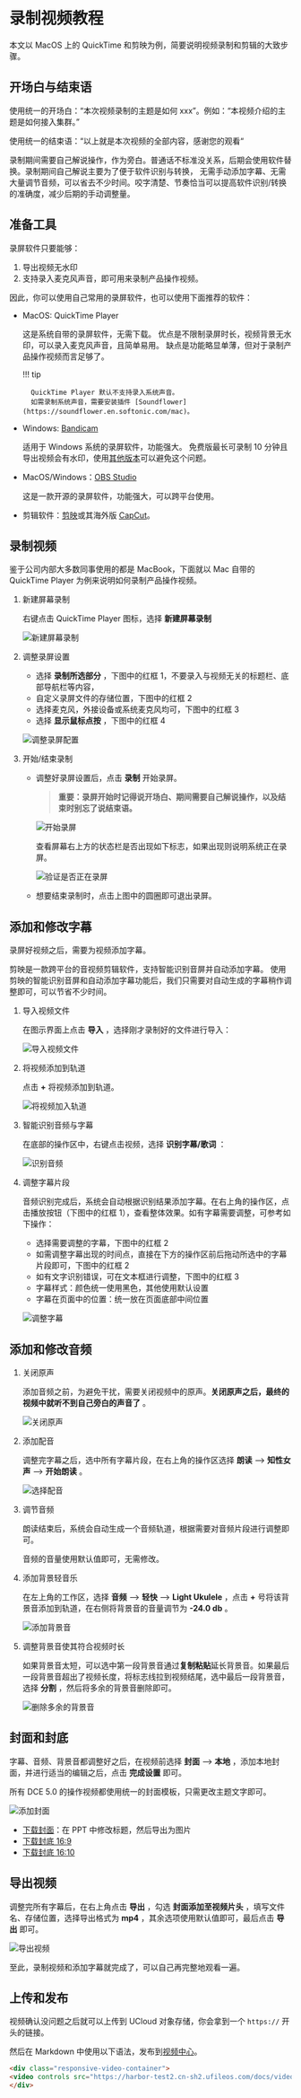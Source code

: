 # 录制视频教程

本文以 MacOS 上的 QuickTime 和剪映为例，简要说明视频录制和剪辑的大致步骤。

## 开场白与结束语

使用统一的开场白：“本次视频录制的主题是如何 xxx”。例如：“本视频介绍的主题是如何接入集群。”

使用统一的结束语：“以上就是本次视频的全部内容，感谢您的观看“

录制期间需要自己解说操作，作为旁白。普通话不标准没关系，后期会使用软件替换。录制期间自己解说主要为了便于软件识别与转换，
无需手动添加字幕、无需大量调节音频，可以省去不少时间。咬字清楚、节奏恰当可以提高软件识别/转换的准确度，减少后期的手动调整量。

## 准备工具

录屏软件只要能够：

1. 导出视频无水印
2. 支持录入麦克风声音，即可用来录制产品操作视频。

因此，你可以使用自己常用的录屏软件，也可以使用下面推荐的软件：

- MacOS: QuickTime Player
  
    这是系统自带的录屏软件，无需下载。
    优点是不限制录屏时长，视频背景无水印，可以录入麦克风声音，且简单易用。
    缺点是功能略显单薄，但对于录制产品操作视频而言足够了。

    !!! tip

        QuickTime Player 默认不支持录入系统声音。
        如需录制系统声音，需要安装插件 [Soundflower](https://soundflower.en.softonic.com/mac)。

- Windows: [Bandicam](https://www.bandicam.cn/)
  
    适用于 Windows 系统的录屏软件，功能强大。
    免费版最长可录制 10 分钟且导出视频会有水印，使用[其他版本](https://pan.baidu.com/s/1454QrpmxV2tyd4lM2sR_dQ)可以避免这个问题。

- MacOS/Windows：[OBS Studio](https://obsproject.com/)

    这是一款开源的录屏软件，功能强大，可以跨平台使用。

- 剪辑软件：[剪映](https://www.capcut.cn/)或其海外版 [CapCut](https://www.capcut.com/zh-tw/)。

## 录制视频

鉴于公司内部大多数同事使用的都是 MacBook，下面就以 Mac 自带的 QuickTime Player 为例来说明如何录制产品操作视频。

1. 新建屏幕录制
   
    右键点击 QuickTime Player 图标，选择 **新建屏幕录制**

    ![新建屏幕录制](images/create-1.png)

2. 调整录屏设置

    - 选择 **录制所选部分** ，下图中的红框 1，不要录入与视频无关的标题栏、底部导航栏等内容，
    - 自定义录屏文件的存储位置，下图中的红框 2
    - 选择麦克风，外接设备或系统麦克风均可，下图中的红框 3
    - 选择 **显示鼠标点按** ，下图中的红框 4

    ![调整录屏配置](images/create-2.png)

3. 开始/结束录制

    - 调整好录屏设置后，点击 **录制** 开始录屏。
  
        > **重要：录屏开始时记得说开场白、期间需要自己解说操作，以及结束时别忘了说结束语。**

        ![开始录屏](images/create-3a.png)
     
        查看屏幕右上方的状态栏是否出现如下标志，如果出现则说明系统正在录屏。
     
        ![验证是否正在录屏](images/create-3b.png)

    - 想要结束录制时，点击上图中的圆圈即可退出录屏。

## 添加和修改字幕

录屏好视频之后，需要为视频添加字幕。

剪映是一款跨平台的音视频剪辑软件，支持智能识别音屏并自动添加字幕。
使用剪映的智能识别音屏和自动添加字幕功能后，我们只需要对自动生成的字幕稍作调整即可，可以节省不少时间。

1. 导入视频文件

    在图示界面上点击 **导入** ，选择刚才录制好的文件进行导入：
    
    ![导入视频文件](images/lyric-1.png)

2. 将视频添加到轨道
    
    点击 **+** 将视频添加到轨道。
    
    ![将视频加入轨道](images/lyric-2.png)

3. 智能识别音频与字幕
   
    在底部的操作区中，右键点击视频，选择 **识别字幕/歌词** ：

    ![识别音频](images/lyric-3.png)

4. 调整字幕片段

    音频识别完成后，系统会自动根据识别结果添加字幕。在右上角的操作区，点击播放按钮（下图中的红框 1），查看整体效果。如有字幕需要调整，可参考如下操作：
    
    - 选择需要调整的字幕，下图中的红框 2
    - 如需调整字幕出现的时间点，直接在下方的操作区前后拖动所选中的字幕片段即可，下图中的红框 2
    - 如有文字识别错误，可在文本框进行调整，下图中的红框 3
    - 字幕样式：颜色统一使用黑色，其他使用默认设置
    - 字幕在页面中的位置：统一放在页面底部中间位置

    ![调整字幕](images/lyric-4.png)

## 添加和修改音频

1. 关闭原声
   
    添加音频之前，为避免干扰，需要关闭视频中的原声。**关闭原声之后，最终的视频中就听不到自己旁白的声音了** 。

    ![关闭原声](images/voice-mute.png)

2. 添加配音
   
    调整完字幕之后，选中所有字幕片段，在右上角的操作区选择 **朗读** --> **知性女声** --> **开始朗读** 。

    ![选择配音](images/voice-1.png)

3. 调节音频
   
    朗读结束后，系统会自动生成一个音频轨道，根据需要对音频片段进行调整即可。

    音频的音量使用默认值即可，无需修改。

4. 添加背景轻音乐
   
    在左上角的工作区，选择 **音频** --> **轻快** --> **Light Ukulele** ，点击 **+** 号将该背景音添加到轨道，在右侧将背景音的音量调节为 **-24.0 db** 。

    ![添加背景音](images/voice-accompany.png)

5. 调整背景音使其符合视频时长

    如果背景音太短，可以选中第一段背景音通过**复制粘贴**延长背景音。如果最后一段背景音超出了视频长度，将标志线拉到视频结尾，选中最后一段背景音，选择 **分割** ，然后将多余的背景音删除即可。

    ![删除多余的背景音](images/voice-delete.png)

## 封面和封底

字幕、音频、背景音都调整好之后，在视频前选择 **封面** --> **本地** ，添加本地封面，并进行适当的编辑之后，点击 **完成设置** 即可。

所有 DCE 5.0 的操作视频都使用统一的封面模板，只需更改主题文字即可。

![添加封面](images/video-cover.png)

- [下载封面](./images/video-cover-template.pptx)：在 PPT 中修改标题，然后导出为图片
- [下载封底 16:9](./images/end-cover16:9.png)
- [下载封底 16:10](./images/end-cover16:10.png)

## 导出视频

调整完所有字幕后，在右上角点击 **导出** ，勾选 **封面添加至视频片头** ，填写文件名、存储位置，选择导出格式为 **mp4** ，其余选项使用默认值即可，最后点击 **导出** 即可。

![导出视频](images/video-export.png)

至此，录制视频和添加字幕就完成了，可以自己再完整地观看一遍。

## 上传和发布

视频确认没问题之后就可以上传到 UCloud 对象存储，你会拿到一个 `https://` 开头的链接。

然后在 Markdown 中使用以下语法，发布到[视频中心](../../../videos/index.md)。

```html
<div class="responsive-video-container">
<video controls src="https://harbor-test2.cn-sh2.ufileos.com/docs/videos/create-pipeline.mp4" preload="metadata" poster="images/amamba-pipeline.png"></video>
</div>
```
